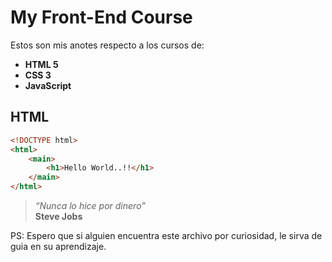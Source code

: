 # My Front-End Course
Estos son mis anotes respecto a los cursos de:
* **HTML 5**
* **CSS 3**
* **JavaScript**
## HTML

```html
<!DOCTYPE html>
<html>
    <main>
        <h1>Hello World..!!</h1>
    </main>
</html>
```

> *“Nunca lo hice por dinero”*  
**Steve Jobs**


PS: Espero que si alguien encuentra este archivo por curiosidad, le sirva de guia en su aprendizaje.